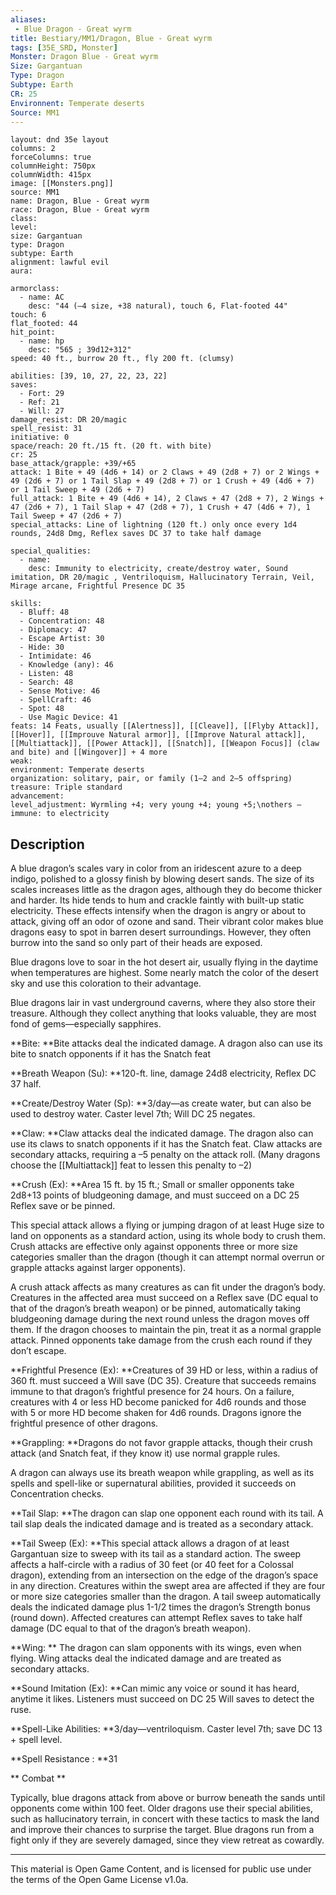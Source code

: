 ```yaml
---
aliases:
 - Blue Dragon - Great wyrm
title: Bestiary/MM1/Dragon, Blue - Great wyrm
tags: [35E_SRD, Monster]
Monster: Dragon Blue - Great wyrm
Size: Gargantuan
Type: Dragon
Subtype: Earth
CR: 25
Environnent: Temperate deserts
Source: MM1
---
```


```statblock
layout: dnd 35e layout
columns: 2
forceColumns: true
columnHeight: 750px
columnWidth: 415px
image: [[Monsters.png]]
source: MM1
name: Dragon, Blue - Great wyrm
race: Dragon, Blue - Great wyrm
class: 
level: 
size: Gargantuan
type: Dragon
subtype: Earth
alignment: lawful evil
aura: 

armorclass:
  - name: AC
    desc: "44 (–4 size, +38 natural), touch 6, Flat-footed 44"
touch: 6
flat_footed: 44
hit_point:
  - name: hp
    desc: "565 ; 39d12+312"
speed: 40 ft., burrow 20 ft., fly 200 ft. (clumsy)

abilities: [39, 10, 27, 22, 23, 22]
saves:
  - Fort: 29
  - Ref: 21
  - Will: 27
damage_resist: DR 20/magic
spell_resist: 31
initiative: 0
space/reach: 20 ft./15 ft. (20 ft. with bite)
cr: 25
base_attack/grapple: +39/+65
attack: 1 Bite + 49 (4d6 + 14) or 2 Claws + 49 (2d8 + 7) or 2 Wings + 49 (2d6 + 7) or 1 Tail Slap + 49 (2d8 + 7) or 1 Crush + 49 (4d6 + 7) or 1 Tail Sweep + 49 (2d6 + 7)
full_attack: 1 Bite + 49 (4d6 + 14), 2 Claws + 47 (2d8 + 7), 2 Wings + 47 (2d6 + 7), 1 Tail Slap + 47 (2d8 + 7), 1 Crush + 47 (4d6 + 7), 1 Tail Sweep + 47 (2d6 + 7)
special_attacks: Line of lightning (120 ft.) only once every 1d4 rounds, 24d8 Dmg, Reflex saves DC 37 to take half damage

special_qualities:
  - name: 
    desc: Immunity to electricity, create/destroy water, Sound imitation, DR 20/magic , Ventriloquism, Hallucinatory Terrain, Veil, Mirage arcane, Frightful Presence DC 35

skills:
  - Bluff: 48 
  - Concentration: 48 
  - Diplomacy: 47 
  - Escape Artist: 30 
  - Hide: 30 
  - Intimidate: 46 
  - Knowledge (any): 46 
  - Listen: 48 
  - Search: 48 
  - Sense Motive: 46 
  - SpellCraft: 46 
  - Spot: 48 
  - Use Magic Device: 41   
feats: 14 Feats, usually [[Alertness]], [[Cleave]], [[Flyby Attack]], [[Hover]], [[Improuve Natural armor]], [[Improve Natural attack]], [[Multiattack]], [[Power Attack]], [[Snatch]], [[Weapon Focus]] (claw and bite) and [[Wingover]] + 4 more
weak: 
environment: Temperate deserts
organization: solitary, pair, or family (1–2 and 2–5 offspring)
treasure: Triple standard
advancement: 
level_adjustment: Wyrmling +4; very young +4; young +5;\nothers —
immune: to electricity
```

## Description


A blue dragon’s scales vary in color from an iridescent azure to a deep indigo, polished to a glossy finish by blowing desert sands. The size of its scales increases little as the dragon ages, although they do become thicker and harder. Its hide tends to hum and crackle faintly with built-up static electricity. These effects intensify when the dragon is angry or about to attack, giving off an odor of ozone and sand. Their vibrant color makes blue dragons easy to spot in barren desert surroundings. However, they often burrow into the sand so only part of their heads are exposed.

Blue dragons love to soar in the hot desert air, usually flying in the daytime when temperatures are highest. Some nearly match the color of the desert sky and use this coloration to their advantage.

Blue dragons lair in vast underground caverns, where they also store their treasure. Although they collect anything that looks valuable, they are most fond of gems—especially sapphires.


**Bite: **Bite attacks deal the indicated damage. A dragon also can use its bite to snatch opponents if it has the Snatch feat


**Breath Weapon (Su): **120-ft. line, damage 24d8 electricity, Reflex DC 37 half.


**Create/Destroy Water (Sp): **3/day—as create water, but can also be used to destroy water. Caster level 7th; Will DC 25 negates.


**Claw: **Claw attacks deal the indicated damage. The dragon also can use its claws to snatch opponents if it has the Snatch feat. Claw attacks are secondary attacks, requiring a –5 penalty on the attack roll. (Many dragons choose the [[Multiattack]] feat to lessen this penalty to –2)


**Crush (Ex): **Area 15 ft. by 15 ft.; Small or smaller opponents take 2d8+13 points of bludgeoning damage, and must succeed on a DC 25 Reflex save or be pinned.

This special attack allows a flying or jumping dragon of at least Huge size to land on opponents as a standard action, using its whole body to crush them. Crush attacks are effective only against opponents three or more size categories smaller than the dragon (though it can attempt normal overrun or grapple attacks against larger opponents).

A crush attack affects as many creatures as can fit under the dragon’s body. Creatures in the affected area must succeed on a Reflex save (DC equal to that of the dragon’s breath weapon) or be pinned, automatically taking bludgeoning damage during the next round unless the dragon moves off them. If the dragon chooses to maintain the pin, treat it as a normal grapple attack. Pinned opponents take damage from the crush each round if they don’t escape.



**Frightful Presence (Ex): **Creatures of 39 HD or less, within a radius of 360 ft. must succeed a Will save (DC 35). Creature that succeeds remains immune to that dragon’s frightful presence for 24 hours. On a failure, creatures with 4 or less HD become panicked for 4d6 rounds and those with 5 or more HD become shaken for 4d6 rounds. Dragons ignore the frightful presence of other dragons.


**Grappling: **Dragons do not favor grapple attacks, though their crush attack (and Snatch feat, if they know it) use normal grapple rules.

A dragon can always use its breath weapon while grappling, as well as its spells and spell-like or supernatural abilities, provided it succeeds on Concentration checks.



**Tail Slap: **The dragon can slap one opponent each round with its tail. A tail slap deals the indicated damage and is treated as a secondary attack.


**Tail Sweep (Ex): **This special attack allows a dragon of at least Gargantuan size to sweep with its tail as a standard action. The sweep affects a half-circle with a radius of 30 feet (or 40 feet for a Colossal dragon), extending from an intersection on the edge of the dragon’s space in any direction. Creatures within the swept area are affected if they are four or more size categories smaller than the dragon. A tail sweep automatically deals the indicated damage plus 1-1/2 times the dragon’s Strength bonus (round down). Affected creatures can attempt Reflex saves to take half damage (DC equal to that of the dragon’s breath weapon).


**Wing: ** The dragon can slam opponents with its wings, even when flying. Wing attacks deal the indicated damage and are treated as secondary attacks.


**Sound Imitation (Ex): **Can mimic any voice or sound it has heard, anytime it likes. Listeners must succeed on DC 25 Will saves to detect the ruse.


**Spell-Like Abilities: **3/day—ventriloquism. Caster level 7th; save DC 13 + spell level.


**Spell Resistance : **31


**
Combat
**


Typically, blue dragons attack from above or burrow beneath the sands until opponents come within 100 feet. Older dragons use their special abilities, such as hallucinatory terrain, in concert with these tactics to mask the land and improve their chances to surprise the target. Blue dragons run from a fight only if they are severely damaged, since they view retreat as cowardly.

---

This material is Open Game Content, and is licensed for public use under
the terms of the Open Game License v1.0a.
